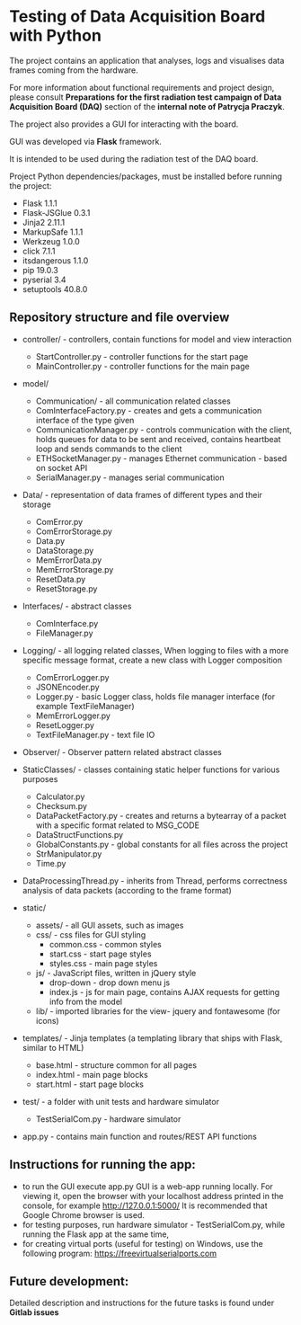 # Testing of Data Acquisition Board with Python

  

The project contains an application that analyses, logs and visualises data frames coming from the hardware.

For more information about functional requirements and project design, please consult **Preparations for the first radiation test campaign of Data Acquisition Board (DAQ)** section of the **internal note of Patrycja Praczyk**.

The project also provides a GUI for interacting with the board.

GUI was developed via **Flask** framework.

It is intended to be used during the radiation test of the DAQ board.

  

Project Python dependencies/packages, must be installed before running the project:

* Flask 1.1.1
* Flask-JSGlue 0.3.1
* Jinja2 2.11.1
* MarkupSafe 1.1.1
* Werkzeug 1.0.0
* click 7.1.1 
* itsdangerous 1.1.0
* pip 19.0.3
* pyserial 3.4
* setuptools 40.8.0

  
  

## Repository structure and file overview

* controller/ - controllers, contain functions for model and view interaction
	* StartController.py - controller functions for the start page
	* MainController.py - controller functions for the main page
* model/
	* Communication/ - all communication related classes
	* ComInterfaceFactory.py - creates and gets a communication interface of the type given
	* CommunicationManager.py - controls communication with the client, holds queues for data to be sent and received, contains heartbeat loop and sends commands to the client
	* ETHSocketManager.py - manages Ethernet communication - based on socket API
	* SerialManager.py - manages serial communication
* Data/ - representation of data frames of different types and their storage
	* ComError.py
	* ComErrorStorage.py
	* Data.py
	* DataStorage.py
	* MemErrorData.py
	* MemErrorStorage.py
	* ResetData.py
	* ResetStorage.py
* Interfaces/ - abstract classes
	* ComInterface.py
	* FileManager.py

* Logging/ - all logging related classes,
When logging to files with a more specific message format, create a new class with Logger composition
	* ComErrorLogger.py
	* JSONEncoder.py
	* Logger.py - basic Logger class, holds file manager interface (for example TextFileManager)
	* MemErrorLogger.py
	* ResetLogger.py
	* TextFileManager.py - text file IO
* Observer/ - Observer pattern related abstract classes
* StaticClasses/ - classes containing static helper functions for various purposes
	* Calculator.py
	* Checksum.py
	* DataPacketFactory.py - creates and returns a bytearray of a packet with a specific format related to MSG_CODE
	* DataStructFunctions.py
	* GlobalConstants.py - global constants for all files across the project
	* StrManipulator.py
	* Time.py

* DataProcessingThread.py - inherits from Thread, performs correctness analysis of data packets (according to the frame format)

* static/
	* assets/ - all GUI assets, such as images
	* css/ - css files for GUI styling
		* common.css - common styles
		* start.css - start page styles
		* styles.css - main page styles
	* js/ - JavaScript files, written in jQuery style
		* drop-down - drop down menu js
		* index.js - js for main page, contains AJAX requests for getting info from the model
	* lib/ - imported libraries for the view- jquery and fontawesome (for icons)
* templates/ - Jinja templates (a templating library that ships with Flask, similar to HTML)
	* base.html - structure common for all pages
	* index.html - main page blocks
	* start.html - start page blocks
* test/ - a folder with unit tests and hardware simulator
	* TestSerialCom.py - hardware simulator
* app.py - contains main function and routes/REST API functions

## Instructions for running the app:

* to run the GUI execute app.py
  GUI is a web-app running locally. 
  For viewing it, open the browser with your localhost address printed in the console, for example http://127.0.0.1:5000/
  It is recommended that Google Chrome browser is used.
* for testing purposes, run hardware simulator - TestSerialCom.py, while running the Flask app at the same time,
* for creating virtual ports (useful for testing) on Windows, use the following program: 
https://freevirtualserialports.com

## Future development:
Detailed description and instructions for the future tasks is found under **Gitlab issues**